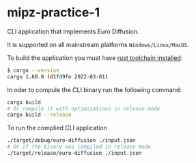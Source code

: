 # mipz-practice-1

CLI application that implements Euro Diffusion.

It is supported on all mainstream platforms `Windows/Linux/MacOS`.

To build the application you must have [rust toolchain installed](https://www.rust-lang.org/tools/install):

```bash
$ cargo --version
cargo 1.60.0 (d1fd9fe 2022-03-01)
```

In oder to compule the CLI binary run the following command:

```bash
cargo build
# Or compile it with optimizations in release mode
cargo build --release
```

To run the complied CLI application

```bash
./target/debug/euro-diffusion ./input.json
# Or if the binary was compiled in release mode
./target/release/euro-diffusion ./input.json
```

